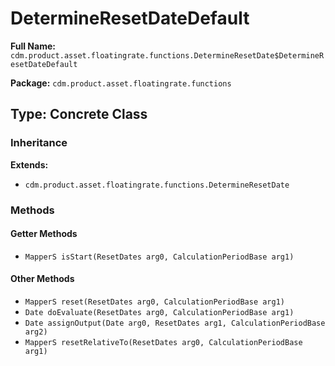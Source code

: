 # DetermineResetDateDefault

**Full Name:** `cdm.product.asset.floatingrate.functions.DetermineResetDate$DetermineResetDateDefault`

**Package:** `cdm.product.asset.floatingrate.functions`

## Type: Concrete Class

### Inheritance

**Extends:**
- `cdm.product.asset.floatingrate.functions.DetermineResetDate`

### Methods

#### Getter Methods

- `MapperS isStart(ResetDates arg0, CalculationPeriodBase arg1)`

#### Other Methods

- `MapperS reset(ResetDates arg0, CalculationPeriodBase arg1)`
- `Date doEvaluate(ResetDates arg0, CalculationPeriodBase arg1)`
- `Date assignOutput(Date arg0, ResetDates arg1, CalculationPeriodBase arg2)`
- `MapperS resetRelativeTo(ResetDates arg0, CalculationPeriodBase arg1)`

